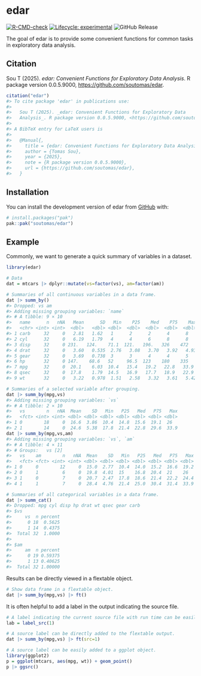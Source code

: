 
<!-- README.md is generated from README.Rmd. Please edit that file -->

# edar

<!-- badges: start -->

[![R-CMD-check](https://github.com/soutomas/edar/actions/workflows/R-CMD-check.yaml/badge.svg)](https://github.com/soutomas/edar/actions/workflows/R-CMD-check.yaml)
[![Lifecycle:
experimental](https://img.shields.io/badge/lifecycle-experimental-orange.svg)](https://lifecycle.r-lib.org/articles/stages.html#experimental)
![GitHub Release](https://img.shields.io/github/v/release/soutomas/edar)
<!-- badges: end -->

The goal of edar is to provide some convenient functions for common
tasks in exploratory data analysis.

## Citation

Sou T (2025). *edar: Convenient Functions for Exploratory Data
Analysis*. R package version 0.0.5.9000,
<https://github.com/soutomas/edar>.

``` r
citation("edar")
#> To cite package 'edar' in publications use:
#> 
#>   Sou T (2025). _edar: Convenient Functions for Exploratory Data
#>   Analysis_. R package version 0.0.5.9000, <https://github.com/soutomas/edar>.
#> 
#> A BibTeX entry for LaTeX users is
#> 
#>   @Manual{,
#>     title = {edar: Convenient Functions for Exploratory Data Analysis},
#>     author = {Tomas Sou},
#>     year = {2025},
#>     note = {R package version 0.0.5.9000},
#>     url = {https://github.com/soutomas/edar},
#>   }
```

## Installation

You can install the development version of edar from
[GitHub](https://github.com/) with:

``` r
# install.packages("pak")
pak::pak("soutomas/edar")
```

## Example

Commonly, we want to generate a quick summary of variables in a dataset.

``` r
library(edar)

# Data 
dat = mtcars |> dplyr::mutate(vs=factor(vs), am=factor(am))

# Summaries of all continuous variables in a data frame. 
dat |> summ_by()
#> Dropped: vs am
#> Adding missing grouping variables: `name`
#> # A tibble: 9 × 10
#>   name      n   nNA   Mean      SD   Min    P25    Med    P75    Max
#>   <chr> <int> <int>  <dbl>   <dbl> <dbl>  <dbl>  <dbl>  <dbl>  <dbl>
#> 1 carb     32     0   2.81   1.62   1      2      2      4      8   
#> 2 cyl      32     0   6.19   1.79   4      4      6      8      8   
#> 3 disp     32     0 231.   124.    71.1  121.   196.   326    472   
#> 4 drat     32     0   3.60   0.535  2.76   3.08   3.70   3.92   4.93
#> 5 gear     32     0   3.69   0.738  3      3      4      4      5   
#> 6 hp       32     0 147.    68.6   52     96.5  123    180    335   
#> 7 mpg      32     0  20.1    6.03  10.4   15.4   19.2   22.8   33.9 
#> 8 qsec     32     0  17.8    1.79  14.5   16.9   17.7   18.9   22.9 
#> 9 wt       32     0   3.22   0.978  1.51   2.58   3.32   3.61   5.42

# Summaries of a selected variable after grouping. 
dat |> summ_by(mpg,vs)
#> Adding missing grouping variables: `vs`
#> # A tibble: 2 × 10
#>   vs        n   nNA  Mean    SD   Min   P25   Med   P75   Max
#>   <fct> <int> <int> <dbl> <dbl> <dbl> <dbl> <dbl> <dbl> <dbl>
#> 1 0        18     0  16.6  3.86  10.4  14.8  15.6  19.1  26  
#> 2 1        14     0  24.6  5.38  17.8  21.4  22.8  29.6  33.9
dat |> summ_by(mpg,vs,am)
#> Adding missing grouping variables: `vs`, `am`
#> # A tibble: 4 × 11
#> # Groups:   vs [2]
#>   vs    am        n   nNA  Mean    SD   Min   P25   Med   P75   Max
#>   <fct> <fct> <int> <int> <dbl> <dbl> <dbl> <dbl> <dbl> <dbl> <dbl>
#> 1 0     0        12     0  15.0  2.77  10.4  14.0  15.2  16.6  19.2
#> 2 0     1         6     0  19.8  4.01  15    16.8  20.4  21    26  
#> 3 1     0         7     0  20.7  2.47  17.8  18.6  21.4  22.2  24.4
#> 4 1     1         7     0  28.4  4.76  21.4  25.0  30.4  31.4  33.9

# Summaries of all categorical variables in a data frame. 
dat |> summ_cat()
#> Dropped: mpg cyl disp hp drat wt qsec gear carb
#> $vs
#>     vs  n percent
#>      0 18  0.5625
#>      1 14  0.4375
#>  Total 32  1.0000
#> 
#> $am
#>     am  n percent
#>      0 19 0.59375
#>      1 13 0.40625
#>  Total 32 1.00000
```

Results can be directly viewed in a flextable object.

``` r
# Show data frame in a flextable object. 
dat |> summ_by(mpg,vs) |> ft()
```

It is often helpful to add a label in the output indicating the source
file.

``` r
# A label indicating the current source file with run time can be easily generated. 
lab = label_src(1)
```

``` r
# A source label can be directly added to the flextable output. 
dat |> summ_by(mpg,vs) |> ft(src=1)
```

``` r
# A source label can be easily added to a ggplot object. 
library(ggplot2)
p = ggplot(mtcars, aes(mpg, wt)) + geom_point() 
p |> ggsrc()
```

<!-- What is special about using `README.Rmd` instead of just `README.md`? You can include R chunks like so: -->

<!-- ```{r cars} -->

<!-- summary(cars) -->

<!-- ``` -->

<!-- You'll still need to render `README.Rmd` regularly, to keep `README.md` up-to-date. `devtools::build_readme()` is handy for this. -->

<!-- You can also embed plots, for example: -->

<!-- ```{r pressure, echo = FALSE} -->

<!-- plot(pressure) -->

<!-- ``` -->

<!-- In that case, don't forget to commit and push the resulting figure files, so they display on GitHub and CRAN. -->
